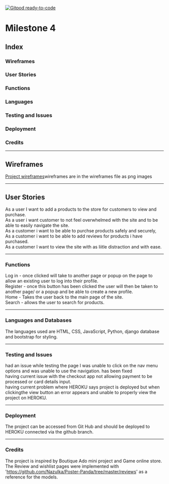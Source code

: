 [![Gitpod ready-to-code](https://img.shields.io/badge/Gitpod-ready--to--code-blue?logo=gitpod)]()

# Milestone 4

## Index

### Wireframes
### User Stories
### Functions
### Languages
### Testing and Issues
### Deployment
### Credits

---

## Wireframes

[Project wireframes](/static/wireframes/)wireframes are in the wireframes file as png images

---

## User Stories

As a user I want to add a products to the store for customers to view and purchase.<br>
As a user i want customer to not feel overwhelmed with the site and to be able to easily navigate the site.<br>
As a customer i want to be able to purchse products safely and securely, <br>
As a customer i want to be able to add reviews for products i have purchased.<br>
As a customer I want to view the site with as liitle distraction and with ease.<br>

---

### Functions

Log in - once clicked will take to another page or popup on the page to allow an existing user to log into their profile.<br>
Register - once this button has been clicked the user will then be taken to another page/ or a popup and be able to create a new profile.<br>
Home - Takes the user back to the main page of the site.<br>
Search - allows the user to search for products.<br>

---

### Languages and Databases

The languages used are HTML, CSS, JavaScript, Python, django database and bootstrap for styling.

---

### Testing and Issues

had an issue while testing the page I was unable to click on the nav menu options and was unable to use the navigation. has been fixed<br>
having current issue with the checkout app not allowing payment to be processed or card details input.<br>
having current problem where HEROKU says project is deployed but when clickingthe view button an error appears and unable to properly view the project on HEROKU.<br>


---

### Deployment

The project can be accessed from Git Hub and should be deployed to HEROKU connected via the github branch.

---
### Credits

The project is inspired by Boutique Ado mini project and Game online store.
The Review and wishlist pages were implemented with 'https://github.com/Nazulka/Poster-Panda/tree/master/reviews' as a reference for the models.

